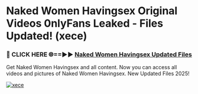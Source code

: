 # Naked Women Havingsex Original Videos 0nlyFans Leaked - Files Updated! (xece)

<h3>🔴 CLICK HERE 🌐==►► <a href="https://tinyurl.com/up5wt9bj" rel="nofollow">Naked Women Havingsex Updated Files</a></h3>

Get Naked Women Havingsex and all content. Now you can access all videos and pictures of Naked Women Havingsex. New Updated Files 2025!

[![xece](https://i.imgur.com/ABiUzMV.gif)](https://tinyurl.com/up5wt9bj)
